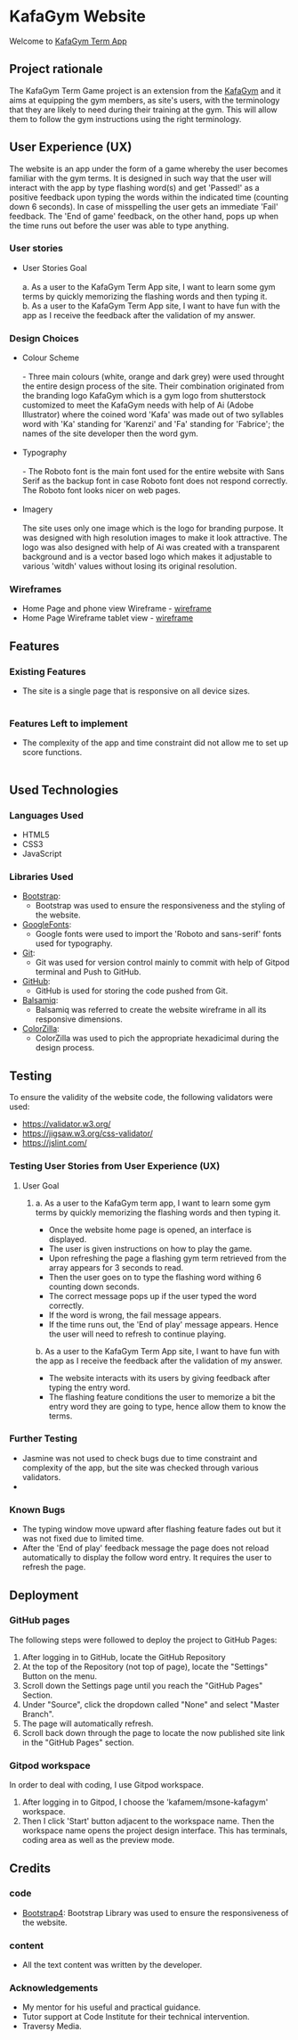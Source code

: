 # KafaGym Website

Welcome to [KafaGym Term App](https://kafamem.github.io/mstwo-kafagym-term-game/)
## Project rationale

The KafaGym Term Game project is an extension from the [KafaGym](https://kafamem.github.io/msone-kafagym/) and it aims at equipping the gym members, as site's users, with
the terminology that they are likely to need during their training at the gym. This will allow them to follow the gym instructions using the right terminology.


## User Experience (UX)

The website is an app under the form of a game whereby the user becomes familiar with the gym terms. It is designed in such way that the user will interact with the app
by type flashing word(s) and get 'Passed!' as a positive feedback upon typing the words within the indicated time (counting down 6 seconds). In case of misspelling the user 
gets an immediate 'Fail' feedback. The 'End of game' feedback, on the other hand, pops up when the time runs out before the user was able to type anything.

### User stories<br>

<ul>
    <li>User Stories Goal</li><br>
    a. As a user to the KafaGym Term App site, I want to learn some gym terms by quickly memorizing the flashing words and then typing it.<br>
    b. As a user to the KafaGym Term App site, I want to have fun with the app as I receive the feedback after the validation of my answer.<br>
    
</ul> 

### Design Choices<br>
<ul>
    <li>Colour Scheme</li><br>
    - Three main colours (white, orange and dark grey) were used throught the entire design process of the site. Their combination originated from the branding logo KafaGym
    which is a gym logo from shutterstock customized to meet the KafaGym needs with help of Ai (Adobe Illustrator) where the coined word 'Kafa' was made out of two syllables
    word with 'Ka' standing for 'Karenzi' and 'Fa' standing for 'Fabrice'; the names of the site developer then the word gym.<br><br>
    <li>Typography</li><br>
    - The Roboto font is the main font used for the entire website with Sans Serif as the backup font in case Roboto font does not respond correctly.
    The Roboto font looks nicer on web pages.<br><br>
    <li>Imagery</li><br>
    The site uses only one image which is the logo for branding purpose. It was designed with high resolution images to make it look attractive. The logo was also designed with help of Ai was created with a transparent background
    and is a vector based logo which makes it adjustable to various 'witdh' values without losing its original resolution.<br>
</ul>


### Wireframes
* Home Page and phone view Wireframe - [wireframe](https://github.com/kafamem/mstwo-kafagym-term-game/blob/master/assets/image/KafaGym%20Term%20App%20Wireframe%20Desktop%20%26%20phone.png) 
* Home Page Wireframe tablet view - [wireframe](https://github.com/kafamem/mstwo-kafagym-term-game/blob/master/assets/image/KafaGym%20Term%20App%20Wireframe%20-%20tablet.png)

## Features

### Existing Features
<ul>
    <li>The site is a single page that is responsive on all device sizes.</li><br>
</ul>

### Features Left to implement
<ul>
    <li>The complexity of the app and time constraint did not allow me to set up score functions.</li><br>
</ul>

## Used Technologies

### Languages Used

* HTML5
* CSS3
* JavaScript

### Libraries Used

* [Bootstrap]():
    - Bootstrap was used to ensure the responsiveness and the styling of the website.
* [GoogleFonts]():
    - Google fonts were used to import the 'Roboto and sans-serif' fonts used for typography.
* [Git]():
    - Git was used for version control mainly to commit with help of Gitpod terminal and Push to GitHub.
* [GitHub]():
    - GitHub is used for storing the code pushed from Git. 
* [Balsamiq]():
    - Balsamiq was referred to create the website wireframe in all its responsive dimensions.
* [ColorZilla]():
    - ColorZilla was used to pich the appropriate hexadicimal during the design process. 

## Testing

To ensure the validity of the website code, the following validators were used:
* https://validator.w3.org/
* https://jigsaw.w3.org/css-validator/
* https://jslint.com/

### Testing User Stories from User Experience (UX)
1. User  Goal
   1. a. As a user to the KafaGym term app, I want to learn some gym terms by quickly memorizing the flashing words and then typing it.
        - Once the website home page is opened, an interface is displayed.
        - The user is given instructions on how to play the game.
        - Upon refreshing the page a flashing gym term retrieved from the array appears for 3 seconds to read.
        - Then the user goes on to type the flashing word withing 6 counting down seconds.
        - The correct message pops up if the user typed the word correctly.
        - If the word is wrong, the fail message appears.
        - If the time runs out, the 'End of play' message appears. Hence the user will need to refresh to continue playing.

      b. As a user to the KafaGym Term App site, I want to have fun with the app as I receive the feedback after the validation of my answer.<br>
        - The website interacts with its users by giving feedback after typing the entry word. 
        - The flashing feature conditions the user to memorize a bit the entry word they are going to type, hence allow them to know the terms.
    
### Further Testing

* Jasmine was not used to check bugs due to time constraint and complexity of the app, but the site was checked through various validators.
* 
### Known Bugs
* The typing window move upward after flashing feature fades out but it was not fixed due to limited time.
* After the 'End of play' feedback message the page does not reload automatically to display the follow word entry. It requires the user to refresh
the page.

## Deployment 

### GitHub pages
The following steps were followed to deploy the project to GitHub Pages:
1. After logging in to GitHub, locate the GitHub Repository
1. At the top of the Repository (not top of page), locate the "Settings" Button on the menu.
1. Scroll down the Settings page until you reach the "GitHub Pages" Section.
1. Under "Source", click the dropdown called "None" and select "Master Branch".
1. The page will automatically refresh.
1. Scroll back down through the page to locate the now published site link in the "GitHub Pages" section.

### Gitpod workspace
In order to deal with coding, I use Gitpod workspace. 
1. After logging in to Gitpod, I choose the 'kafamem/msone-kafagym' workspace.
1. Then I click 'Start' button adjacent to the workspace name. Then the workspace name opens the project design interface. This has terminals, coding area as well as the preview mode.

## Credits

### code
* [Bootstrap4](https://getbootstrap.com/docs/4.1/getting-started/introduction/): Bootstrap Library was used to ensure the responsiveness of the website.

### content

* All the text content was written by the developer.

### Acknowledgements
* My mentor for his useful and practical guidance.  
* Tutor support at Code Institute for their technical intervention.
* Traversy Media.
